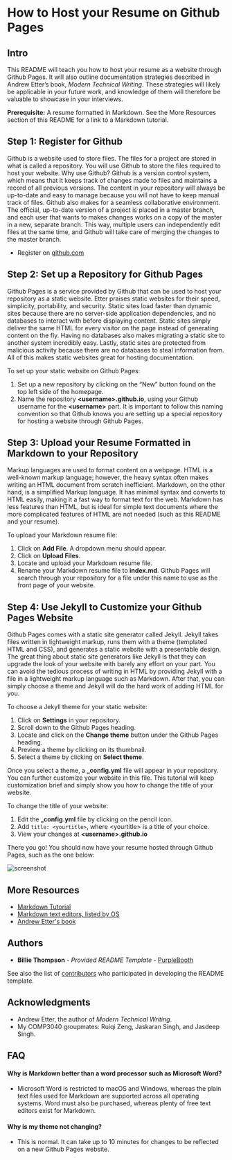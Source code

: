 # How to Host your Resume on Github Pages

## Intro
This README will teach you how to host your resume as a website through Github Pages. It will also outline documentation strategies described in Andrew Etter’s book, _Modern Technical Writing_. These strategies will likely be applicable in your future work, and knowledge of them will therefore be valuable to showcase in your interviews.

**Prerequisite:** A resume formatted in Markdown. See the More Resources section of this README for a link to a Markdown tutorial. 

## Step 1: Register for Github
Github is a website used to store files. The files for a project are stored in what is called a repository. You will use Github to store the files required to host your website. Why use Github? Github is a version control system, which means that it keeps track of changes made to files and maintains a record of all previous versions. The content in your repository will always be up-to-date and easy to manage because you will not have to keep manual track of files. Github also makes for a seamless collaborative environment. The official, up-to-date version of a project is placed in a master branch, and each user that wants to makes changes works on a copy of the master in a new, separate branch. This way, multiple users can independently edit files at the same time, and Github will take care of merging the changes to the master branch.
- Register on [github.com](github.com)

## Step 2: Set up a Repository for Github Pages
Github Pages is a service provided by Github that can be used to host your repository as a static website. Etter praises static websites for their speed, simplicity, portability, and security. Static sites load faster than dynamic sites because there are no server-side application dependencies, and no databases to interact with before displaying content. Static sites simply deliver the same HTML for every visitor on the page instead of generating content on the fly. Having no databases also makes migrating a static site to another system incredibly easy. Lastly, static sites are protected from malicious activity because there are no databases to steal information from. All of this makes static websites great for hosting documentation.

To set up your static website on Github Pages:
1. Set up a new repository by clicking on the “New” button found on the top left side of the homepage.
2. Name the repository **\<username>.github.io**, using your Github username for the **\<username>** part. It is important to follow this naming convention so that Github knows you are setting up a special repository for hosting a website through Github Pages. 

## Step 3: Upload your Resume Formatted in Markdown to your Repository
Markup languages are used to format content on a webpage. HTML is a well-known markup language; however, the heavy syntax often makes writing an HTML document from scratch inefficient. Markdown, on the other hand, is a simplified Markup language. It has minimal syntax and converts to HTML easily, making it a fast way to format text for the web. Markdown has less features than HTML, but is ideal for simple text documents where the more complicated features of HTML are not needed (such as this README and your resume). 

To upload your Markdown resume file:
1. Click on **Add File**. A dropdown menu should appear. 
2. Click on **Upload Files**.
3. Locate and upload your Markdown resume file.
4. Rename your Markdown resume file to **index.md**. Github Pages will search through your repository for a file under this name to use as the front page of your website. 

## Step 4: Use Jekyll to Customize your Github Pages Website
Github Pages comes with a static site generator called Jekyll. Jekyll takes files written in lightweight markup, runs them with a theme (templated HTML and CSS), and generates a static website with a presentable design. The great thing about static site generators like Jekyll is that they can upgrade the look of your website with barely any effort on your part. You can avoid the tedious process of writing in HTML by providing Jekyll with a file in a lightweight markup language such as Markdown. After that, you can simply choose a theme and Jekyll will do the hard work of adding HTML for you.

To choose a Jekyll theme for your static website:
1. Click on **Settings** in your repository.
2. Scroll down to the Github Pages heading.
3. Locate and click on the **Change theme** button under the Github Pages heading.
4. Preview a theme by clicking on its thumbnail.
5. Select a theme by clicking on **Select theme**.

Once you select a theme, a **\_config.yml** file will appear in your repository. You can further customize your website in this file. This tutorial will keep customization brief and simply show you how to change the title of your website. 

To change the title of your website:
1. Edit the **\_config.yml** file by clicking on the pencil icon.
6. Add `title: <yourtitle>`, where \<yourtitle> is a title of your choice. 
2. View your changes at **\<username>.github.io**


There you go! You should now have your resume hosted through Github Pages, such as the one below:

![screenshot](https://media3.giphy.com/media/wkwZ2ffx6dHOlZMwJ1/giphy.gif)


## More Resources
- [Markdown Tutorial](https://www.markdowntutorial.com/)
- [Markdown text editors, listed by OS](https://www.oberlo.ca/blog/markdown-editors)
- [Andrew Etter's book](https://www.amazon.ca/Modern-Technical-Writing-Introduction-Documentation-ebook/dp/B01A2QL9SS)

## Authors
- **Billie Thompson** - *Provided README Template* -
    [PurpleBooth](https://github.com/PurpleBooth)

See also the list of
[contributors](https://github.com/PurpleBooth/a-good-readme-template/contributors)
who participated in developing the README template.

## Acknowledgments
- Andrew Etter, the author of _Modern Technical Writing_.
- My COMP3040 groupmates: Ruiqi Zeng, Jaskaran Singh, and Jasdeep Singh.

## FAQ

#### Why is Markdown better than a word processor such as Microsoft Word?
- Microsoft Word is restricted to macOS and Windows, whereas the plain text files used for Markdown are supported across all operating systems. Word must also be purchased, whereas plenty of free text editors exist for Markdown.

#### Why is my theme not changing?
- This is normal. It can take up to 10 minutes for changes to be reflected on a new Github Pages website. 
